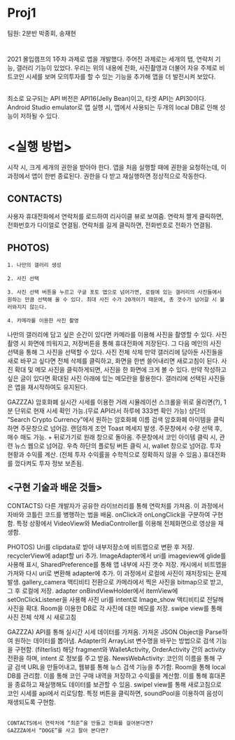 # Proj1
팀원: 2분반 박종회, 송재현

# <OVERVIEW>
2021 몰입캠프의 1주차 과제로 앱을 개발했다. 주어진 과제로는 세개의 탭, 연락처 기능, 갤러리 기능이 있었다. 우리는 위의 내용에 전화, 사진촬영과 더불어 자유 주제로 비트코인 시세를 보며 모의투자를 할 수 있는 기능을 추가해 앱을 더 발전시켜 보았다. 


## <ENVIRONMENT>
최소로 요구되는 API 버전은 API16(Jelly Bean)이고, 타겟 API는 API30이다. Android Studio emulator로 앱 실행 시, 앱에서 사용되는 두개의 local DB로 인해 성능이 저하될 수 있다.


# <실행 방법>

시작 시, 크게 세개의 권한을 받아야 한다. 앱을 처음 실행할 때에 권한을 요청하는데, 이 과정에서 앱이 한번 종료된다. 권한을 다 받고 재실행하면 정상적으로 작동한다.

## CONTACTS)
	
사용자 휴대전화에서 연락처를 로드하여 리사이클 뷰로 보여줌.  연락처 짤게 클릭하면, 전화번호가 다이얼로 연결됨.  연락처를 길게 클릭하면, 전화번호로 전화가 연결됨.


## PHOTOS)

	1. 나만의 갤러리 생성

	2. 사진 선택

	3. 사진 선택 버튼을 누르고 구글 포토 앱으로 넘어가면, 로컬에 있는 갤러리의 사진들에서 원하는 만큼 선택해 올 수 있다. 최대 사진 수가 20개이기 때문에, 총 갯수가 넘어갈 시 불러와지지 않는다. 
	
	4. 카메라를 이용한 사진 촬영
나만의 갤러리에 담고 싶은 순간이 있다면 카메라를 이용해 사진을 촬영할 수 있다. 사진 촬영 시 화면에 띄워지고, 저장버튼을 통해 휴대전화에 저장된다. 그 다음 메인의  사진 선택을 통해 그 사진을 선택할 수 있다.
사진 전체 삭제
만약 갤러리에 담아둔 사진들을 새로 바꾸고 싶다면 전체 삭제를 클릭하고, 화면을 한번 쓸어내리면 새로고침이 된다.
사진 확대 및 메모
사진을 클릭하게되면, 사진을 한 화면에 크게 볼 수 있다. 만약 작성하고 싶은 글이 있다면 확대된 사진 아래에 있는 메모란을 활용한다.
갤러리에 선택된 사진들은 앱을 재시작하여도 유지된다.


GAZZZA)
암호화폐 실시간 시세를 이용한 거래 시뮬레이션
스크롤을 위로 올리면(?), 1분 단위로 현재 시세 확인 가능.(무료 API라서 하루에 333번 확인 가능)
상단의 “Search Crypto Currency”에서 원하는 암호화폐 이름 검색
암호화폐 아이템을 클릭하면 주문창으로 넘어감. 랜덤하게 조언 Toast 메세지 발생.
주문창에서 수량 선택 후, 매수 매도 가능. + 뒤로가기로 원래 창으로 돌아옴.
주문창에서 코인 아이템 클릭 시, 관련 뉴스 웹으로 넘어감.
 우측 하단의 플로팅 버튼 클릭 시, wallet 창으로 넘어감.
투자 현황과 수익률 계산. (전체 투자 수익률을 수학적으로 정확하지 않을 수 있음.)
휴대전화를 껐다켜도 투자 정보 보존됨.


## <구현 기술과 배운 것들>

CONTACTS)
다른 개발자가 공유한 라이브러리를 통해 연락처를 가져옴. 이 과정에서 자바와 코틀린 코드를 병행하는 법을 배움. 
onClick과 onLongClick을 구분하여 구현함. 
특정 상황에서 VideoView와 MediaController를 이용해 전체화면으로 영상을 재생함.



PHOTOS)
Uri를 clipdata로 받아 내부저장소에 비트맵으로 변환 후 저장. recyclerView에 adapt할 uri 추가.
ImageAdapter에서 uri를 imageview에 glide를 사용해 표시,
SharedPreference를 통해 앱 내부에 사진 갯수 저장.
캐시에서 비트맵을 가져와 다시 uri로 변환해 adapter에 추가. 이 과정에서 로컬에 사진이 재저장되는 문제 발생. 
gallery_camera 액티비티 전환으로 카메라에서 찍은 사진을 bitmap으로 받고, 그 후 로컬에 저장.
adapter onBindViewHolder에서 itemView에 setOnClickListener을 사용해 사진 uri를 intent로 Image_show 액티비티로 전달해 사진을 확대.
Room을 이용한 DB로 각 사진에 대한 메모를 저장.
swipe view를 통해 사진 전체 삭제 시 새로고침



GAZZZA)
API를 통해 실시간 시세 데이터를 가져옴.
가져온 JSON Object을 Parse하여 원하는  데이터를 뽑아냄.
Adapter의 ArrayList 변수명을 바꾸는 방법으로 검색 기능을 구현함. (filterlist)
해당 fragment와 WalletActivity, OrderActivity 간의 activity 전환을 하며, intent 로 정보를 주고 받음. 
NewsWebActivity: 코인의 이름을 통해 구글 검색 URL을 만들어내고, 웹뷰를 통해 뉴스 검색 기능을 추가함.
Room을 통해 local DB를 관리함. 이를 통해 코인 구매 내역을 저장하고 수익률을 계산함. 이를 통해 휴대폰을 종료하고 재실행해도 데이터를 보관할 수 있음.
swipel view를 통해 새로고침으로 코인 시세를 api에서 리로딩함. 
특정 버튼을 클릭하면, soundPool을 이용하여 음성이 재생되도록 구현함.





## <Easter Egg>
	CONTACTS에서 연락처에 “최준”을 만들고 전화를 걸어본다면?
	GAZZZA에서 “DOGE”를 사고 팔아 본다면?

